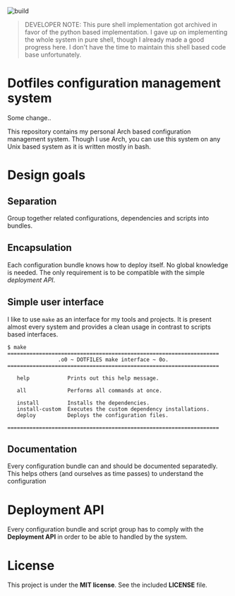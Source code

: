 ![build](https://github.com/dotmodules/dm/workflows/build/badge.svg)

> DEVELOPER NOTE: This pure shell implementation got archived in favor of the python based implementation. I gave up on implementing the whole system in pure shell, though I already made a good progress here. I don't have the time to maintain this shell based code base unfortunately.

# Dotfiles configuration management system

Some change..

This repository contains my personal Arch based configuration management
system. Though I use Arch, you can use this system on any Unix based system as
it is written mostly in bash.

# Design goals

## Separation

Group together related configurations, dependencies and scripts into bundles.

## Encapsulation

Each configuration bundle knows how to deploy itself. No global knowledge is
needed. The only requirement is to be compatible with the simple _deployment
API_.

## Simple user interface

I like to use `make` as an interface for my tools and projects. It is present
almost every system and provides a clean usage in contrast to scripts based
interfaces.

```
$ make
===================================================================
                .o0 ~ DOTFILES make interface ~ 0o.
===================================================================

   help            Prints out this help message.

   all             Performs all commands at once.

   install         Installs the dependencies.
   install-custom  Executes the custom dependency installations.
   deploy          Deploys the configuration files.

===================================================================
```

## Documentation

Every configuration bundle can and should be documented separatedly. This helps
others (and ourselves as time passes) to understand the configuration


# Deployment API

Every configuration bundle and script group has to comply with the __Deployment
API__ in order to be able to handled by the system.


# License

This project is under the __MIT license__. See the included __LICENSE__ file.

